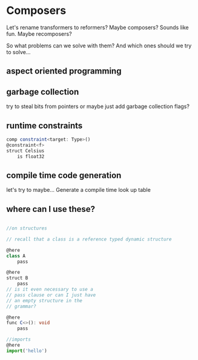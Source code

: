 
# Composers

Let's rename transformers to reformers?
Maybe composers? Sounds like fun.
Maybe recomposers?

So what problems can we solve with
them?
And which ones should we try to
solve...

## aspect oriented programming

## garbage collection

try to  steal bits from pointers
or maybe just add garbage 
collection flags?

## runtime constraints

```TypeScript
comp constraint<target: Type>()
@constraint<f>
struct Celsius
    is float32
```

## compile time code generation

let's try to maybe... Generate
a compile time look up table

## where can I use these?

```TypeScript

//on structures

// recall that a class is a reference typed dynamic structure

@here
class A
    pass

@here
struct B
    pass
// is it even necessary to use a
// pass clause or can I just have
// an empty structure in the 
// grammar?                                 

@here
func C<>(): void
    pass

//imports
@here
import('hello')

```
